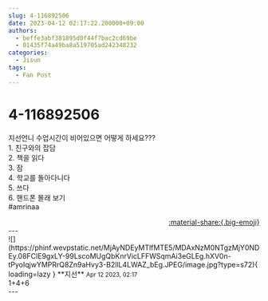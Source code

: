 ```yaml
---
slug: 4-116892506
date: 2023-04-12 02:17:22.200000+09:00
authors:
  - beffe3abf381895d0f44f7bac2cd69be
  - 01435f74a49ba8a519705ad242348232
categories:
  - Jisun
tags:
  - Fan Post
---
```


# 4-116892506

<div class="post-container" markdown="1">
<div class="content-container md-sidebar__scrollwrap" markdown="1">

지선언니 수업시간이 비어있으면 어떻게 하세요???<br>1. 친구와의 잡담<br>2. 책을 읽다<br>3. 잠<br>4. 학교를 돌아다니다<br>5. 쓰다<br>6. 핸드폰 몰래 보기<br>\#amrinaa

</div>
</div>

<div style="text-align: right;" markdown="1">
<a href="https://weverse.io/fromis9/fanpost/4-116892506" style="text-align: right;">:material-share:{.big-emoji}</a>
</div>
---

<div class="comments-container md-sidebar__scrollwrap" markdown="1">
<div class="comment" markdown="1">
<div class='id-container' markdown="1">
![](https://phinf.wevpstatic.net/MjAyNDEyMTlfMTE5/MDAxNzM0NTgzMjY0NDEy.08FClE9gxLY-99LscoMUgQbKnrVicLFFWSqmAi3eGLEg.hXV0n-tPyoIqjwYMPRrQ8Zn9aHvy3-B2llL4LWAZ_bEg.JPEG/image.jpg?type=s72){ loading=lazy }
**<span class="artist">지선</span>** <small>Apr 12 2023, 02:17</small><br>
</div>
<div class='comment-body' markdown="1">
1+4+6
</div>
</div>
</div>
---
